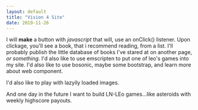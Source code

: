 ```yaml
---
layout: default
title: "Vision 4 Site"
date: 2019-11-26
---
```


I will **make** a button with *javascript* that will, use an onClick() listener.
Upon clickage, you'll see a book, that i recommend reading, from a list. 
I'll probably publish the little database of books I've stared at on another page, *or something*. I'd also like to use emscripten to put one of leo's games into my site.
I'd also like to use bosonic, maybe some bootstrap, and learn more about web component.   


I'd also like to play with lazyily loaded images.

And one day in the future I want to build LN-LEo games...like asteroids with weekly highscore payouts.
